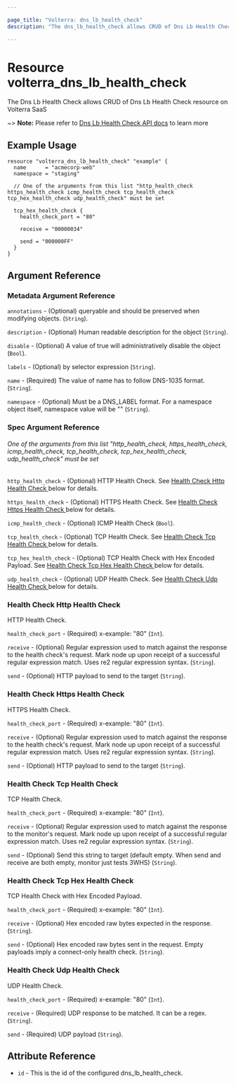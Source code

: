 ```yaml
---

page_title: "Volterra: dns_lb_health_check"
description: "The dns_lb_health_check allows CRUD of Dns Lb Health Check resource on Volterra SaaS"

---
```


Resource volterra_dns_lb_health_check
=====================================

The Dns Lb Health Check allows CRUD of Dns Lb Health Check resource on Volterra SaaS

~> **Note:** Please refer to [Dns Lb Health Check API docs](https://docs.cloud.f5.com/docs-v2/api/dns-lb-health-check) to learn more

Example Usage
-------------

```hcl
resource "volterra_dns_lb_health_check" "example" {
  name      = "acmecorp-web"
  namespace = "staging"

  // One of the arguments from this list "http_health_check https_health_check icmp_health_check tcp_health_check tcp_hex_health_check udp_health_check" must be set

  tcp_hex_health_check {
    health_check_port = "80"

    receive = "00000034"

    send = "000000FF"
  }
}

```

Argument Reference
------------------

### Metadata Argument Reference

`annotations` - (Optional) queryable and should be preserved when modifying objects. (`String`).

`description` - (Optional) Human readable description for the object (`String`).

`disable` - (Optional) A value of true will administratively disable the object (`Bool`).

`labels` - (Optional) by selector expression (`String`).

`name` - (Required) The value of name has to follow DNS-1035 format. (`String`).

`namespace` - (Optional) Must be a DNS_LABEL format. For a namespace object itself, namespace value will be "" (`String`).

### Spec Argument Reference

###### One of the arguments from this list "http_health_check, https_health_check, icmp_health_check, tcp_health_check, tcp_hex_health_check, udp_health_check" must be set

`http_health_check` - (Optional) HTTP Health Check. See [Health Check Http Health Check ](#health-check-http-health-check) below for details.

`https_health_check` - (Optional) HTTPS Health Check. See [Health Check Https Health Check ](#health-check-https-health-check) below for details.

`icmp_health_check` - (Optional) ICMP Health Check (`Bool`).

`tcp_health_check` - (Optional) TCP Health Check. See [Health Check Tcp Health Check ](#health-check-tcp-health-check) below for details.

`tcp_hex_health_check` - (Optional) TCP Health Check with Hex Encoded Payload. See [Health Check Tcp Hex Health Check ](#health-check-tcp-hex-health-check) below for details.

`udp_health_check` - (Optional) UDP Health Check. See [Health Check Udp Health Check ](#health-check-udp-health-check) below for details.

### Health Check Http Health Check

HTTP Health Check.

`health_check_port` - (Required) x-example: "80" (`Int`).

`receive` - (Optional) Regular expression used to match against the response to the health check's request. Mark node up upon receipt of a successful regular expression match. Uses re2 regular expression syntax. (`String`).

`send` - (Optional) HTTP payload to send to the target (`String`).

### Health Check Https Health Check

HTTPS Health Check.

`health_check_port` - (Required) x-example: "80" (`Int`).

`receive` - (Optional) Regular expression used to match against the response to the health check's request. Mark node up upon receipt of a successful regular expression match. Uses re2 regular expression syntax. (`String`).

`send` - (Optional) HTTP payload to send to the target (`String`).

### Health Check Tcp Health Check

TCP Health Check.

`health_check_port` - (Required) x-example: "80" (`Int`).

`receive` - (Optional) Regular expression used to match against the response to the monitor's request. Mark node up upon receipt of a successful regular expression match. Uses re2 regular expression syntax. (`String`).

`send` - (Optional) Send this string to target (default empty. When send and receive are both empty, monitor just tests 3WHS) (`String`).

### Health Check Tcp Hex Health Check

TCP Health Check with Hex Encoded Payload.

`health_check_port` - (Required) x-example: "80" (`Int`).

`receive` - (Optional) Hex encoded raw bytes expected in the response. (`String`).

`send` - (Optional) Hex encoded raw bytes sent in the request. Empty payloads imply a connect-only health check. (`String`).

### Health Check Udp Health Check

UDP Health Check.

`health_check_port` - (Required) x-example: "80" (`Int`).

`receive` - (Required) UDP response to be matched. It can be a regex. (`String`).

`send` - (Required) UDP payload (`String`).

Attribute Reference
-------------------

-	`id` - This is the id of the configured dns_lb_health_check.
